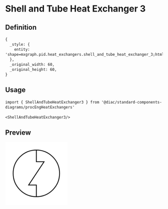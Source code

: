# Shell and Tube Heat Exchanger 3

## Definition

```
{
  _style: { 
    entity: 'shape=mxgraph.pid.heat_exchangers.shell_and_tube_heat_exchanger_3;html=1;pointerEvents=1;align=center;verticalLabelPosition=bottom;verticalAlign=top;dashed=0;',
  },
  _original_width: 60,
  _original_height: 60,
}
```

## Usage

```
import { ShellAndTubeHeatExchanger3 } from '@diac/standard-components-diagrams/procEngHeatExchangers'

<ShellAndTubeHeatExchanger3/>
```

## Preview

<img src="./shell-and-tube-heat-exchanger-3.png" width="200"/>
